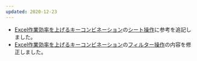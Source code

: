 ```yaml
---
updated: 2020-12-23
---
```

- [Excel作業効率を上げるキーコンビネーション](/it/excel/key_combination.html)の[シート操作](/it/excel/key_combination.html#sheet)に参考を追記しました。
- [Excel作業効率を上げるキーコンビネーション](/it/excel/key_combination.html)の[フィルター操作](/it/excel/key_combination.html#filter)の内容を修正しました。
